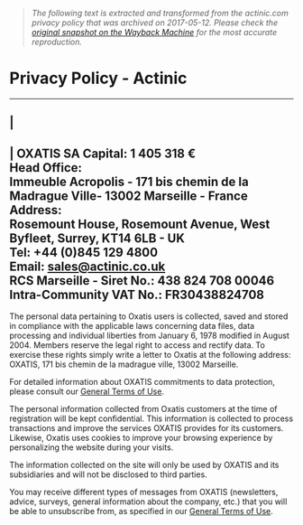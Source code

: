 > *The following text is extracted and transformed from the actinic.com privacy policy that was archived on 2017-05-12. Please check the [original snapshot on the Wayback Machine](https://web.archive.org/web/20170512130717id_/http%3A//www.actinic.com/privacy-policy.htm) for the most accurate reproduction.*

# Privacy Policy - Actinic

---  
|   
---  
|  **OXATIS SA** Capital: 1 405 318 €  
Head Office:  
Immeuble Acropolis - 171 bis chemin de la Madrague Ville- 13002 Marseille - France  
Address:   
Rosemount House, Rosemount Avenue, West Byfleet, Surrey, KT14 6LB - UK  
Tel: +44 (0)845 129 4800  
Email: sales@actinic.co.uk  
RCS Marseille - Siret No.: 438 824 708 00046  
Intra-Community VAT No.: FR30438824708  
---  
  
  
The personal data pertaining to Oxatis users is collected, saved and stored in compliance with the applicable laws concerning data files, data processing and individual liberties from January 6, 1978 modified in August 2004. Members reserve the legal right to access and rectify data. To exercise these rights simply write a letter to Oxatis at the following address: OXATIS, 171 bis chemin de la madrague ville, 13002 Marseille.

For detailed information about OXATIS commitments to data protection, please consult our [General Terms of Use](https://web.archive.org/OxLicense.asp?PGFLngID=1).

The personal information collected from Oxatis customers at the time of registration will be kept confidential. This information is collected to process transactions and improve the services OXATIS provides for its customers. Likewise, Oxatis uses cookies to improve your browsing experience by personalizing the website during your visits.

The information collected on the site will only be used by OXATIS and its subsidiaries and will not be disclosed to third parties.

You may receive different types of messages from OXATIS (newsletters, advice, surveys, general information about the company, etc.) that you will be able to unsubscribe from, as specified in our [General Terms of Use](https://web.archive.org/OxLicense.asp?PGFLngID=1).
